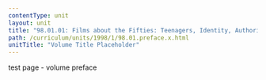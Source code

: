 ```yaml
---
contentType: unit
layout: unit
title: "98.01.01: Films about the Fifties: Teenagers, Identity, Authority, and Choice"
path: /curriculum/units/1998/1/98.01.preface.x.html
unitTitle: "Volume Title Placeholder"
---
```

test page - volume preface

